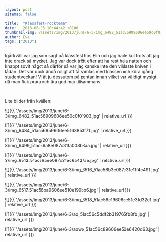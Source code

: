 ```yaml
---
layout: post
sitemap: false

title:  "Klassfest-rocktema"
date:   2013-06-03 10:44:42 +0100
thumbnail-img: /assets/img/2013/june/6-3/img_6482_51ac56909606ee50c0f01903.jpg
author: Eva
tags: ["2013"]
---
```


Igårkväll var jag som sagt på klassfest hos Elin och jag hade kul trots att jag inte drack så mycket. Jag var dock trött efter att ha rest hela natten och knappt sovit något så därför så var jag kanske inte den vildaste kniven i lådan. Det var dock ändå roligt att få samlas med klassen och köra igång studentveckan! Vi åt ju dessutom på pentan innan vilket var väldigt mysigt då man fick prata och äta god mat tillsammans.




 




Lite bilder från kvällen:

![]({{ '/assets/img/2013/june/6-3/img_6482_51ac56909606ee50c0f01903.jpg'  | relative_url }})

![]({{ '/assets/img/2013/june/6-3/img_6484_51ac56959606ee5163853f71.jpg'  | relative_url }})

![]({{ '/assets/img/2013/june/6-3/img_6499_51ac56a8e087c31fa008b3aa.jpg'  | relative_url }})

![]({{ '/assets/img/2013/june/6-3/img_6512_51ac56aee087c31ec6a427ae.jpg'  | relative_url }})

![]({{ '/assets/img/2013/june/6-3/img_6516_51ac56b3e087c31e11f4c491.jpg'  | relative_url }})

![]({{ '/assets/img/2013/june/6-3/img_6517_51ac56ba9606ee510e199bb6.jpg'  | relative_url }})

![]({{ '/assets/img/2013/june/6-3/img_6518_51ac56c19606ee51e3fd32c1.jpg'  | relative_url }})

![]({{ '/assets/img/2013/june/6-3/ao_51ac56c5ddf2b319765fb8fb.jpg'  | relative_url }})

![]({{ '/assets/img/2013/june/6-3/aowo_51ac56c89606ee50e6420d63.jpg'  | relative_url }})

